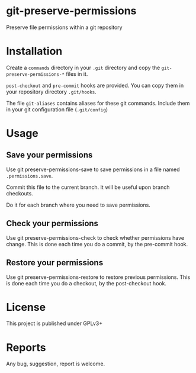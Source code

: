 git-preserve-permissions
========================

Preserve file permissions within a git repository

Installation
============

Create a `commands` directory in your `.git` directory and copy the `git-preserve-permissions-*` files in it.

`post-checkout` and `pre-commit` hooks are provided. You can copy them in your repository directory `.git/hooks`.

The file `git-aliases` contains aliases for these git commands. Include them in your git configuration file (`.git/config`)

Usage
=====

Save your permissions
---------------------
Use git preserve-permissions-save to save permissions in a file named `.permissions.save`.

Commit this file to the current branch. It will be useful upon branch checkouts.

Do it for each branch where you need to save permissions.

Check your permissions
----------------------
Use git preserve-permissions-check to check whether permissions have change. This is done each time you do a commit, by the pre-commit hook.

Restore your permissions
------------------------
Use git preserve-permissions-restore to restore previous permissions. This is done each time you do a checkout, by the post-checkout hook.

License
=======

This project is published under GPLv3+

Reports
=======

Any bug, suggestion, report is welcome.
